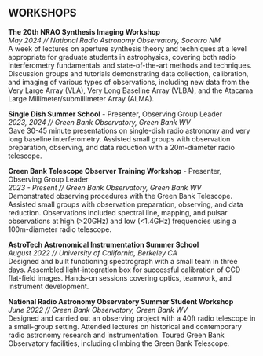 ## WORKSHOPS
**The 20th NRAO Synthesis Imaging Workshop**\
*May 2024 // National Radio Astronomy Observatory, Socorro NM*\
A week of lectures on aperture synthesis theory and techniques at a level appropriate for graduate students in astrophysics, covering both radio interferometry fundamentals and state-of-the-art methods and techniques. Discussion groups and tutorials demonstrating data collection, calibration, and imaging of various types of observations, including new data from the Very Large Array (VLA), Very Long Baseline Array (VLBA),  and the Atacama Large Millimeter/submillimeter Array (ALMA). 


**Single Dish Summer School** - Presenter, Observing Group Leader\
*2023, 2024 // Green Bank Observatory, Green Bank WV*\
Gave 30-45 minute presentations on single-dish radio astronomy and very long baseline interferometry. Assisted small groups with observation preparation, observing, and data reduction with a 20m-diameter radio telescope.


**Green Bank Telescope Observer Training Workshop** - Presenter, Observing Group Leader\
*2023 - Present // Green Bank Observatory, Green Bank WV*\
Demonstrated observing procedures with the Green Bank Telescope. Assisted small groups with observation preparation, observing, and data reduction. Observations included spectral line, mapping, and pulsar observations at high (>20GHz) and low (<1.4GHz) frequencies using a 100m-diameter radio telescope. 


**AstroTech Astronomical Instrumentation Summer School**\
*August 2022 // University of California, Berkeley CA*\
Designed and built functioning spectrograph with a small team in three days. Assembled light-integration box for successful calibration of CCD flat-field images. Hands-on sessions covering optics, teamwork, and instrument development.


**National Radio Astronomy Observatory Summer Student Workshop**\
*June 2022 // Green Bank Observatory, Green Bank WV*\
Designed and carried out an observing project with a 40ft radio telescope in a small-group setting. Attended lectures on historical and contemporary radio astronomy research and instrumentation. Toured Green Bank Observatory facilities, including climbing the Green Bank Telescope.
